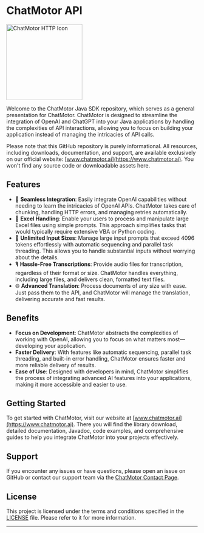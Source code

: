 # ChatMotor API 

<img src="https://docs.aceql.com/img/chatmotor-logo.png" width="200" alt="ChatMotor HTTP Icon"/>

Welcome to the ChatMotor Java SDK repository, which serves as a general presentation for ChatMotor. ChatMotor is designed to streamline the integration of OpenAI and ChatGPT into your Java applications by handling the complexities of API interactions, allowing you to focus on building your application instead of managing the intricacies of API calls.

Please note that this GitHub repository is purely informational. All resources, including downloads, documentation, and support, are available exclusively on our official website: [www.chatmotor.ai](https://www.chatmotor.ai). You won't find any source code or downloadable assets here.

## Features

- 🌟 **Seamless Integration**: Easily integrate OpenAI capabilities without needing to learn the intricacies of OpenAI APIs. ChatMotor takes care of chunking, handling HTTP errors, and managing retries automatically.
- 📄 **Excel Handling**: Enable your users to process and manipulate large Excel files using simple prompts. This approach simplifies tasks that would typically require extensive VBA or Python coding.
- 📝 **Unlimited Input Sizes**: Manage large input prompts that exceed 4096 tokens effortlessly with automatic sequencing and parallel task threading. This allows you to handle substantial inputs without worrying about the details.
- 🎙️ **Hassle-Free Transcriptions**: Provide audio files for transcription, regardless of their format or size. ChatMotor handles everything, including large files, and delivers clean, formatted text files.
- 🌐 **Advanced Translation**: Process documents of any size with ease. Just pass them to the API, and ChatMotor will manage the translation, delivering accurate and fast results.

## Benefits

- **Focus on Development**: ChatMotor abstracts the complexities of working with OpenAI, allowing you to focus on what matters most—developing your application.
- **Faster Delivery**: With features like automatic sequencing, parallel task threading, and built-in error handling, ChatMotor ensures faster and more reliable delivery of results.
- **Ease of Use**: Designed with developers in mind, ChatMotor simplifies the process of integrating advanced AI features into your applications, making it more accessible and easier to use.

## Getting Started

To get started with ChatMotor, visit our website at [www.chatmotor.ai](https://www.chatmotor.ai). There you will find the library download, detailed documentation, Javadoc, code examples, and comprehensive guides to help you integrate ChatMotor into your projects effectively.

## Support

If you encounter any issues or have questions, please open an issue on GitHub or contact our support team via the [ChatMotor Contact Page](https://www.chatmotor.ai/contact/).

## License

This project is licensed under the terms and conditions specified in the [LICENSE](https://github.com/ChatMotorApi/chatmotor-java?tab=License-1-ov-file) file. Please refer to it for more information.

________________________________________

